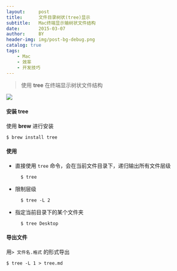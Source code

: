 ```yaml
---
layout:     post
title:      文件目录树状(tree)显示
subtitle:   Mac终端显示输树状文件结构
date:       2015-03-07
author:     BY
header-img: img/post-bg-debug.png
catalog: true
tags:
    - Mac
    - 效率
    - 开发技巧
---
```


> 使用 **tree** 在终端显示树状文件结构

![](https://ww4.sinaimg.cn/large/006tKfTcgy1fdhotefcb5j315s0ugjwk.jpg)

#### 安装 tree
使用 **brew** 进行安装

	$ brew install tree

#### 使用
- 直接使用 `tree` 命令，会在当前文件目录下，递归输出所有文件层级
	
		$ tree

- 限制层级

		$ tree -L 2

- 指定当前目录下的某个文件夹

		$ tree Desktop
	
#### 导出文件  
用`> 文件名.格式` 的形式导出

	$ tree -L 1 > tree.md